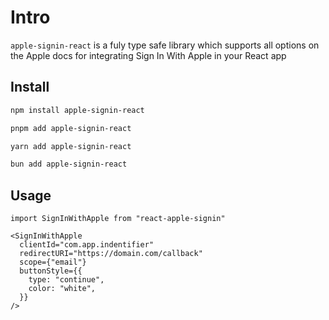 # Intro
`apple-signin-react` is a fuly type safe library which supports all options on the Apple docs for integrating Sign In With Apple in your React app

## Install
```bash
npm install apple-signin-react

pnpm add apple-signin-react

yarn add apple-signin-react

bun add apple-signin-react
```

## Usage
```tsx
import SignInWithApple from "react-apple-signin"

<SignInWithApple
  clientId="com.app.indentifier"
  redirectURI="https://domain.com/callback"
  scope={"email"}
  buttonStyle={{
    type: "continue",
    color: "white",
  }}
/>

```
